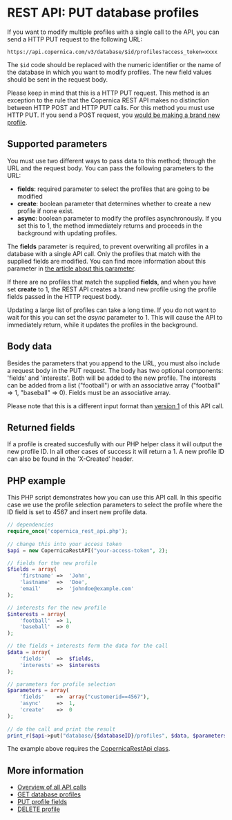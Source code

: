 # REST API: PUT database profiles

If you want to modify multiple profiles with a single call to the API, you
can send a HTTP PUT request to the following URL:

`https://api.copernica.com/v3/database/$id/profiles?access_token=xxxx`

The `$id` code should be replaced with the numeric identifier or the name
of the database in which you want to modify profiles. The new field values
should be sent in the request body.

Please keep in mind that this is a HTTP PUT request. This method is an
exception to the rule that the Copernica REST API makes no distinction between
HTTP POST and HTTP PUT calls. For this method you must use HTTP PUT. If you
send a POST request, you [would be making a brand new profile](./rest-post-database-profiles.md). 

## Supported parameters

You must use two different ways to pass data to this method; through the URL and
the request body. You can pass the following parameters to the URL:

* **fields**: required parameter to select the profiles that are going to be modified
* **create**: boolean parameter that determines whether to create a new profile if none exist.
* **async**: boolean parameter to modify the profiles asynchronously. 
If you set this to 1, the method immediately returns and proceeds in 
the background with updating profiles.

The **fields** parameter is required, to prevent overwriting all profiles in a
database with a single API call. Only the profiles that match with the supplied
fields are modified. You can find more information about this parameter in
[the article about this parameter](./rest-fields-parameter.md).

If there are no profiles that match the supplied **fields**, and when you have set
**create** to 1, the REST API creates a brand new profile using
the profile fields passed in the HTTP request body.

Updating a large list of profiles can take a long time. If you do not want to
wait for this you can set the *async* parameter to 1. This will cause the API
to immediately return, while it updates the profiles in the background.

## Body data

Besides the parameters that you append to the URL, you must also include a
request body in the PUT request. The body has two optional components:
'fields' and 'interests'. Both will be added to the new profile. The interests 
can be added from a list ("football") or with an associative array 
("football" => 1, "baseball" => 0). Fields must be an associative array.

Please note that this is a different input format than [version 1](../restv1/rest-post-database-profiles) of this 
API call. 

## Returned fields

If a profile is created succesfully with our PHP helper class it will output 
the new profile ID. In all other cases of success it will return a 1. 
A new profile ID can also be found in the 'X-Created' header.

## PHP example

This PHP script demonstrates how you can use this API call. In this specific 
case we use the profile selection parameters to select the profile where the ID 
field is set to 4567 and insert new profile data.

```php
// dependencies
require_once('copernica_rest_api.php');
    
// change this into your access token
$api = new CopernicaRestAPI("your-access-token", 2);

// fields for the new profile
$fields = array(
    'firstname' =>  'John',
    'lastname'  =>  'Doe',
    'email'     =>  'johndoe@example.com'
);

// interests for the new profile
$interests = array(
    'football'  => 1,
    'baseball'  => 0
);

// the fields + interests form the data for the call
$data = array(
    'fields'    =>  $fields,
    'interests' =>  $interests
);

// parameters for profile selection
$parameters = array(
    'fields'    =>  array("customerid==4567"),
    'async'     =>  1,
    'create'    =>  0
);
    
// do the call and print the result
print_r($api->put("database/{$databaseID}/profiles", $data, $parameters));
```

The example above requires the [CopernicaRestApi class](rest-php).

## More information

* [Overview of all API calls](./rest-api.md)
* [GET database profiles](./rest-get-database-profiles.md)
* [PUT profile fields](./rest-put-profile-fields.md)
* [DELETE profile](./rest-delete-profile.md)
